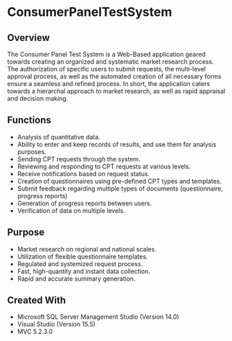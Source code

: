 # ConsumerPanelTestSystem

## Overview
The Consumer Panel Test System is a Web-Based application geared towards creating an organized and systematic market research process. 
The authorization of specific users to submit requests, the multi-level approval process, as well as the automated creation of all 
necessary forms ensure a seamless and refined process. In short, the application caters towards a hierarchal approach to market research, as well as rapid appraisal and decision making.

## Functions
* Analysis of quantitative data.
* Ability to enter and keep records of results, and use them for analysis purposes.
* Sending CPT requests through the system.
* Reviewing and responding to CPT requests at various levels.
* Receive notifications based on request status.
* Creation of questionnaires using pre-defined CPT types and templates.
* Submit feedback regarding multiple types of documents (questionnaire, progress reports)
* Generation of progress reports between users.
* Verification of data on multiple levels.

## Purpose
* Market research on regional and national scales.
* Utilization of flexible questionnaire templates.
* Regulated and systemized request process.
* Fast, high-quantity and instant data collection.
* Rapid and accurate summary generation.

## Created With
* Microsoft SQL Server Management Studio (Version 14.0)
* Visual Studio (Version 15.5)
* MVC 5.2.3.0
